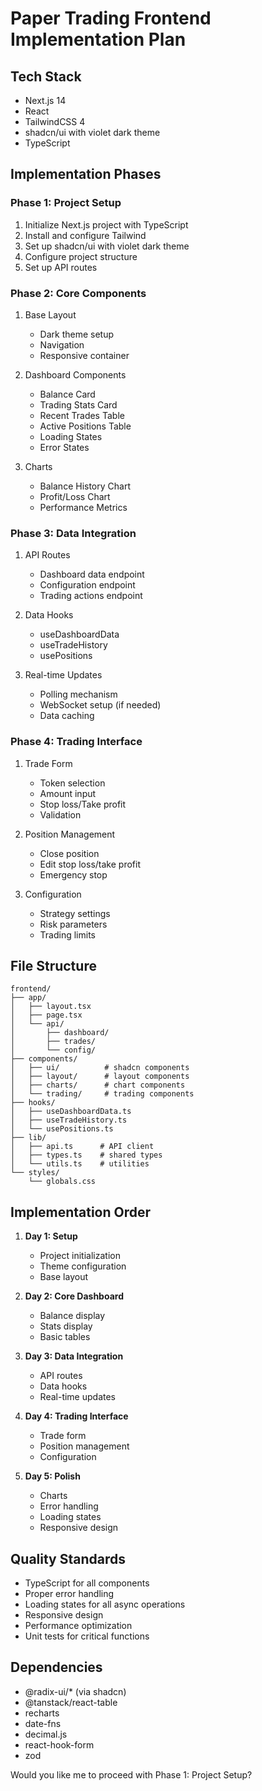 # Paper Trading Frontend Implementation Plan

## Tech Stack
- Next.js 14
- React
- TailwindCSS 4
- shadcn/ui with violet dark theme
- TypeScript

## Implementation Phases

### Phase 1: Project Setup
1. Initialize Next.js project with TypeScript
2. Install and configure Tailwind
3. Set up shadcn/ui with violet dark theme
4. Configure project structure
5. Set up API routes

### Phase 2: Core Components
1. Base Layout
   - Dark theme setup
   - Navigation
   - Responsive container

2. Dashboard Components
   - Balance Card
   - Trading Stats Card
   - Recent Trades Table
   - Active Positions Table
   - Loading States
   - Error States

3. Charts
   - Balance History Chart
   - Profit/Loss Chart
   - Performance Metrics

### Phase 3: Data Integration
1. API Routes
   - Dashboard data endpoint
   - Configuration endpoint
   - Trading actions endpoint

2. Data Hooks
   - useDashboardData
   - useTradeHistory
   - usePositions

3. Real-time Updates
   - Polling mechanism
   - WebSocket setup (if needed)
   - Data caching

### Phase 4: Trading Interface
1. Trade Form
   - Token selection
   - Amount input
   - Stop loss/Take profit
   - Validation

2. Position Management
   - Close position
   - Edit stop loss/take profit
   - Emergency stop

3. Configuration
   - Strategy settings
   - Risk parameters
   - Trading limits

## File Structure
```
frontend/
├── app/
│   ├── layout.tsx
│   ├── page.tsx
│   └── api/
│       ├── dashboard/
│       ├── trades/
│       └── config/
├── components/
│   ├── ui/          # shadcn components
│   ├── layout/      # layout components
│   ├── charts/      # chart components
│   └── trading/     # trading components
├── hooks/
│   ├── useDashboardData.ts
│   ├── useTradeHistory.ts
│   └── usePositions.ts
├── lib/
│   ├── api.ts      # API client
│   ├── types.ts    # shared types
│   └── utils.ts    # utilities
└── styles/
    └── globals.css
```

## Implementation Order

1. **Day 1: Setup**
   - Project initialization
   - Theme configuration
   - Base layout

2. **Day 2: Core Dashboard**
   - Balance display
   - Stats display
   - Basic tables

3. **Day 3: Data Integration**
   - API routes
   - Data hooks
   - Real-time updates

4. **Day 4: Trading Interface**
   - Trade form
   - Position management
   - Configuration

5. **Day 5: Polish**
   - Charts
   - Error handling
   - Loading states
   - Responsive design

## Quality Standards
- TypeScript for all components
- Proper error handling
- Loading states for all async operations
- Responsive design
- Performance optimization
- Unit tests for critical functions

## Dependencies
- @radix-ui/* (via shadcn)
- @tanstack/react-table
- recharts
- date-fns
- decimal.js
- react-hook-form
- zod

Would you like me to proceed with Phase 1: Project Setup?